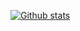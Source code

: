 [![Github stats](https://github-readme-stats.vercel.app/api?username=gregito)](https://github.com/anuraghazra/github-readme-stats)
